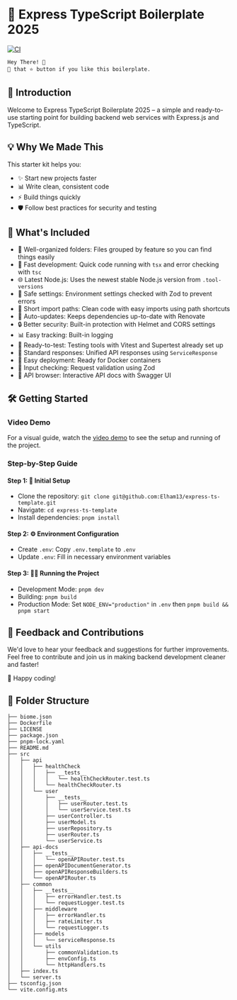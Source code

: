 # 🚀 Express TypeScript Boilerplate 2025

[![CI](https://github.com/edwinhern/express-typescript/actions/workflows/ci.yml/badge.svg?branch=master)](https://github.com/edwinhern/express-typescript-2024/actions/workflows/ci.yml)

```code
Hey There! 🙌
🤾 that ⭐️ button if you like this boilerplate.
```

## 🌟 Introduction

Welcome to Express TypeScript Boilerplate 2025 – a simple and ready-to-use starting point for building backend web services with Express.js and TypeScript.

## 💡 Why We Made This

This starter kit helps you:

- ✨ Start new projects faster
- 📊 Write clean, consistent code
- ⚡ Build things quickly
- 🛡️ Follow best practices for security and testing

## 🚀 What's Included

- 📁 Well-organized folders: Files grouped by feature so you can find things easily
- 💨 Fast development: Quick code running with `tsx` and error checking with `tsc`
- 🌐 Latest Node.js: Uses the newest stable Node.js version from `.tool-versions`
- 🔧 Safe settings: Environment settings checked with Zod to prevent errors
- 🔗 Short import paths: Clean code with easy imports using path shortcuts
- 🔄 Auto-updates: Keeps dependencies up-to-date with Renovate
- 🔒 Better security: Built-in protection with Helmet and CORS settings
- 📊 Easy tracking: Built-in logging
- 🧪 Ready-to-test: Testing tools with Vitest and Supertest already set up
- 📃 Standard responses: Unified API responses using `ServiceResponse`
- 🐳 Easy deployment: Ready for Docker containers
- 📝 Input checking: Request validation using Zod
- 🧩 API browser: Interactive API docs with Swagger UI

## 🛠️ Getting Started

### Video Demo

For a visual guide, watch the [video demo](https://github.com/user-attachments/assets/b1698dac-d582-45a0-8d61-31131732b74e) to see the setup and running of the project.

### Step-by-Step Guide

#### Step 1: 🚀 Initial Setup

- Clone the repository: `git clone git@github.com:Elham13/express-ts-template.git`
- Navigate: `cd express-ts-template`
- Install dependencies: `pnpm install`

#### Step 2: ⚙️ Environment Configuration

- Create `.env`: Copy `.env.template` to `.env`
- Update `.env`: Fill in necessary environment variables

#### Step 3: 🏃‍♂️ Running the Project

- Development Mode: `pnpm dev`
- Building: `pnpm build`
- Production Mode: Set `NODE_ENV="production"` in `.env` then `pnpm build && pnpm start`

## 🤝 Feedback and Contributions

We'd love to hear your feedback and suggestions for further improvements. Feel free to contribute and join us in making backend development cleaner and faster!

🎉 Happy coding!

## 📁 Folder Structure

```code
├── biome.json
├── Dockerfile
├── LICENSE
├── package.json
├── pnpm-lock.yaml
├── README.md
├── src
│   ├── api
│   │   ├── healthCheck
│   │   │   ├── __tests__
│   │   │   │   └── healthCheckRouter.test.ts
│   │   │   └── healthCheckRouter.ts
│   │   └── user
│   │       ├── __tests__
│   │       │   ├── userRouter.test.ts
│   │       │   └── userService.test.ts
│   │       ├── userController.ts
│   │       ├── userModel.ts
│   │       ├── userRepository.ts
│   │       ├── userRouter.ts
│   │       └── userService.ts
│   ├── api-docs
│   │   ├── __tests__
│   │   │   └── openAPIRouter.test.ts
│   │   ├── openAPIDocumentGenerator.ts
│   │   ├── openAPIResponseBuilders.ts
│   │   └── openAPIRouter.ts
│   ├── common
│   │   ├── __tests__
│   │   │   ├── errorHandler.test.ts
│   │   │   └── requestLogger.test.ts
│   │   ├── middleware
│   │   │   ├── errorHandler.ts
│   │   │   ├── rateLimiter.ts
│   │   │   └── requestLogger.ts
│   │   ├── models
│   │   │   └── serviceResponse.ts
│   │   └── utils
│   │       ├── commonValidation.ts
│   │       ├── envConfig.ts
│   │       └── httpHandlers.ts
│   ├── index.ts
│   └── server.ts
├── tsconfig.json
└── vite.config.mts
```

